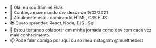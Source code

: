 - 👋 Olá, eu sou Samuel Elias
- 👀 Conheço esse mundo dev desde de 9/03/2021
- 🌱 Atualmente estou dominando HTML, CSS E JS
- 📚 Quero aprender: React, Node, EJS , Sql
- 💞️ Estou tentando colaborar em minha jornada como dev com cada vez mais conhecimento
- 📫 Pode falar comigo por aqui ou no meu instagram @muelthebest
